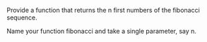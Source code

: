 Provide a function that returns the n first numbers of the fibonacci sequence.

Name your function fibonacci and take a single parameter, say n.